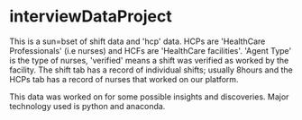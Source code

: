# interviewDataProject

This is a sun=bset of shift data and 'hcp' data. HCPs are 'HealthCare Professionals' (i.e nurses) and HCFs are 'HealthCare facilities'. 'Agent Type' is the type of nurses, 'verified' means a shift was verified as worked by the facility. The shift tab has a record of individual shifts; usually 8hours and the HCPs tab has a record of nurses that worked on our platform.

This data was worked on for some possible insights and discoveries. Major technology used is python and anaconda. 
